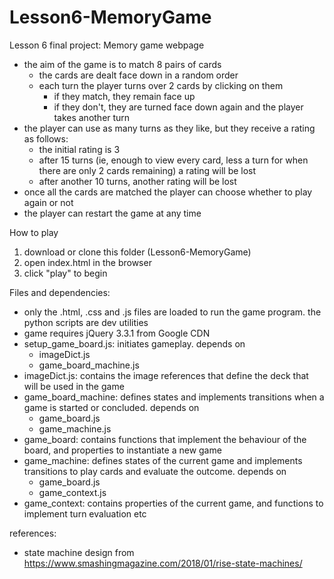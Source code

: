 # Lesson6-MemoryGame
Lesson 6 final project: Memory game webpage
* the aim of the game is to match 8 pairs of cards
  - the cards are dealt face down in a random order
  - each turn the player turns over 2 cards by clicking on them
    - if they match, they remain face up
    - if they don't, they are turned face down again and the player takes
    another turn
* the player can use as many turns as they like, but they receive a rating as
follows:
  - the initial rating is 3
  - after 15 turns (ie, enough to view every card, less a turn for when there
    are only 2 cards remaining) a rating will be lost
  - after another 10 turns, another rating will be lost
* once all the cards are matched the player can choose whether to play again or not
* the player can restart the game at any time

How to play
1. download or clone this folder (Lesson6-MemoryGame)
2. open index.html in the browser  
3. click "play" to begin 

Files and dependencies:
* only the .html, .css and .js files are loaded to run the game program. the python scripts are dev utilities
* game requires jQuery 3.3.1 from Google CDN
* setup_game_board.js: initiates gameplay. depends on
  - imageDict.js
  - game_board_machine.js
* imageDict.js: contains the image references that define the deck that will
  be used in the game  
* game_board_machine: defines states and implements transitions when a
  game is started or concluded. depends on
  - game_board.js
  - game_machine.js
* game_board: contains functions that implement the behaviour of the board,
  and properties to instantiate a new game
* game_machine: defines states of the current game and implements transitions
  to play cards and evaluate the outcome. depends on
  - game_board.js
  - game_context.js
* game_context: contains properties of the current game, and functions to
  implement turn evaluation etc

references:
* state machine design from https://www.smashingmagazine.com/2018/01/rise-state-machines/
